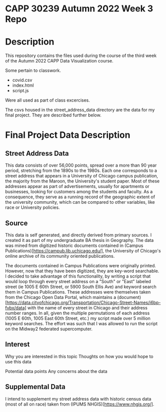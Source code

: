 # CAPP 30239 Autumn 2022 Week 3 Repo

# Description

This repository contains the files used during the course of the third week of the Autumn 2022 CAPP Data Visualization course.

Some pertain to classwork. 

- covid.csv
- index.html
- script.js

Were all used as part of class excercises.

The csvs housed in the street_address_data directory are the data for my final project. They are described further below.

# Final Project Data Description

## Street Address Data

This data consists of over 56,000 points, spread over a more than 90 year period, stretching from the 1890s to the 1980s. Each one corresponds to a street address that appears in a University of Chicago campus publication, the majority from the Maroon, the University's student paper. Most of these addresses appear as part of advertisements, usually for apartments or businesses, looking for customers among the students and faculty. As a consequence, they serve as a running record of the geographic extent of the university community, which can be compared to other variables, like race or University policies.

## Source

This data is self generated, and directly derived from primary sources. I created it as part of my undergraduate BA thesis in Geography. The data was mined from digitized historic documents contained in (Campus Publications)[https://campub.lib.uchicago.edu/], the University of Chicago's online archive of its community oriented publications.

The documents contained in Campus Publications were originally printed. However, now that they have been digitized, they are key-word searchable. I decided to take advantage of this functionality, by writing a script that would loop through every street address on a "South" or "East" labeled street (ie 1005 E 60th Street, or 5900 South Ellis Ave) and keyword search them in Campus Publications. These addresses were themselves taken from the Chicago Open Data Portal, which maintains a (document)[https://data.cityofchicago.org/Transportation/Chicago-Street-Names/i6bp-fvbx/data] with the name of every street in Chicago and their address number ranges. In all, given the multiple permutations of each address (1005 E 60th, 1005 East 60th Street, etc.) my script made over 5 million keyword searches. The effort was such that I was allowed to run the script on the Midway2 federated supercomputer.

## Interest

Why you are interested in this topic
Thoughts on how you would hope to use this data



Potential data points
Any concerns about the data

## Supplemental Data

I intend to supplement my street address data with historic census data (most of all on race) taken from (IPUMS NHGIS)[https://www.nhgis.org/].


